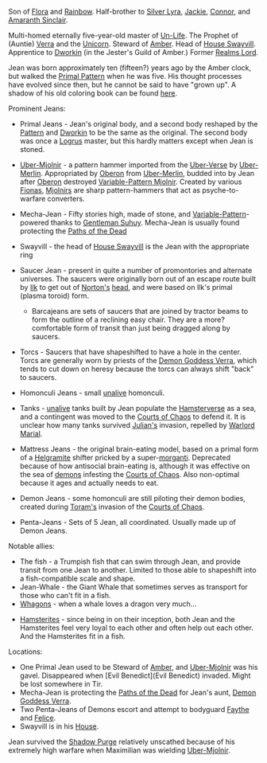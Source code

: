 Son of [Flora](FlorimelOfOberon) and [Rainbow](RainbowOfDancers). Half-brother to [Silver Lyra](SilverLyra), [Jackie](JackieOfFlorimel), [Connor](ConnorOfFlorimel), and [Amaranth Sinclair](AmaranthOfFlorimel).

Multi-homed eternally five-year-old master of [Un-Life](UnLife).  The Prophet of (Auntie) [Verra](DemonGoddessVerra) and the [Unicorn](UnicornOfAmber).  Steward of [Amber](KolvirPromontory). Head of [House Swayvill](HouseSwayvill).  Apprentice to [Dworkin](DworkinOfAmber) (in the Jester's Guild of Amber.)  Former [Realms Lord](RealmsLords).

Jean was born approximately ten (fifteen?) years ago by the Amber clock, but walked the [Primal Pattern](PrimalPattern) when he was five.  His thought processes have evolved since then, but he cannot be said to have "grown up". A shadow of his old coloring book can be found [here](Jeans-Coloring-Book).

Prominent Jeans:
 + Primal Jeans - Jean's original body, and a second body reshaped by the [Pattern](PrimalPattern) and [Dworkin](DworkinOfAmber) to be the same as the original.  The second body was once a [Logrus](TheLogrus) master, but this hardly matters except when Jean is stoned.
 + [Uber-Mjolnir](PatternBlade) - a pattern hammer imported from the [Uber-Verse](UberVerse) by [Uber-Merlin](UberMerlin). Appropriated by [Oberon](OberonOfDworkin) from [Uber-Merlin](UberMerlin), budded into by Jean after [Oberon](OberonOfDworkin) destroyed [Variable-Pattern Mjolnir](PatternBlade).  Created by various [Fionas](FionaOfOberon), [Mjolnirs](PatternBlade) are sharp pattern-hammers that act as psyche-to-warfare converters.
 + Mecha-Jean - Fifty stories high, made of stone, and [Variable-Pattern](VariablePattern)-powered thanks to [Gentleman Suhuy](GentlemanSuhuy).  Mecha-Jean is usually found protecting the [Paths of the Dead](DragaeraPromontory) 
 + Swayvill - the head of [House Swayvill](HouseSwayvill) is the Jean with the appropriate ring 

 + Saucer Jean - present in quite a number of promontories and alternate universes. The saucers were originally born out of an escape route built by [Ilk](IlkandacianOfCara) to get out of [Norton's](NortonOfBeastmasters) [head](NortonsHead), and were based on Ilk's primal (plasma toroid) form.
   + Barcajeans are sets of saucers that are joined by tractor beams to form the outline of a reclining easy chair. They are a more? comfortable form of transit than just being dragged along by saucers.
 + Torcs - Saucers that have shapeshifted to have a hole in the center.  Torcs are generally worn by priests of the [Demon Goddess Verra](DemonGoddessVerra), which tends to cut down on heresy because the torcs can always shift "back" to saucers.
 + Homonculi Jeans - small [unalive](UnLife) homonculi.
 + Tanks - [unalive](UnLife) tanks built by Jean populate the [Hamsterverse](HamsterVerse) as a sea, and a contingent was moved to the [Courts of Chaos](CourtsOfChaos) to defend it.  It is unclear how many tanks survived [Julian's](JulianOfOberon) invasion, repelled by [Warlord Marial](RealmsLords).
 + Mattress Jeans - the original brain-eating model, based on a primal form of a [Helgramite](HouseHelgram) shifter pricked by a super-[morganti](MorgantiWeapon).  Deprecated because of how antisocial brain-eating is, although it was effective on the sea of [demons](ChaosDemon) infesting the [Courts of Chaos](CourtsOfChaos).  Also non-optimal because it ages and actually needs to eat.
 + Demon Jeans - some homonculi are still piloting their demon bodies, created during [Toram's](ToramOfMages) invasion of the [Courts of Chaos](CourtsOfChaos).
 + Penta-Jeans - Sets of 5 Jean, all coordinated.  Usually made up of Demon Jeans.

Notable allies:
 + The fish - a Trumpish fish that can swim through Jean, and provide transit from one Jean to another. Limited to those able to shapeshift into a fish-compatible scale and shape.
 + Jean-Whale - the Giant Whale that sometimes serves as transport for those who can't fit in a fish.
 + [Whagons](DragonWhales) - when a whale loves a dragon very much...
 * [Hamsterites](WhoIsWhereHamsterites) - since being in on their inception, both Jean and the Hamsterites feel very loyal to each other and often help out each other.  And the Hamsterites fit in a fish.

Locations:
 + One Primal Jean used to be Steward of [Amber](KolvirPromontory), and [Uber-Mjolnir](PatternBlade) was his gavel.  Disappeared when [Evil Benedict](Evil Benedict) invaded.  Might be lost somewhere in Tir.
 + Mecha-Jean is protecting the [Paths of the Dead](DragaeraPromontory) for Jean's aunt, [Demon Goddess Verra](DemonGoddessVerra).
 + Two Penta-Jeans of Demons escort and attempt to bodyguard [Faythe](FaytheOfCeleste) and [Felice](FeliceOfCeleste). 
 + Swayvill is in his [House](HouseSwayvill).

Jean survived the [Shadow Purge](ShadowPurge) relatively unscathed because of his extremely high warfare when Maximilian was wielding [Uber-Mjolnir](PatternBlade).
